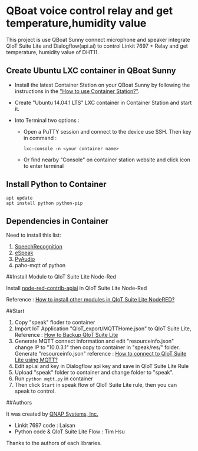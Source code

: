QBoat voice control relay and get temperature,humidity value
=======

This project is use QBoat Sunny connect microphone and speaker integrate QIoT Suite Lite and Dialogflow(api.ai) to control Linkit 7697 + Relay and get temperature, humidity value of DHT11.

## Create Ubuntu LXC container in QBoat Sunny

-   Install the latest Container Station on your QBoat Sunny by following the instructions in the ["How to use Container Station?"](https://www.qnap.com/en/how-to/tutorial/article/how-to-use-container-station).

-   Create "Ubuntu 14.04.1 LTS" LXC container in Container Station and start it.
-   Into Terminal two options :
    -   Open a PuTTY session and connect to the device use SSH. Then key in command : 
        
            lxc-console -n <your container name>

    -   Or find nearby "Console" on container station website and click icon to enter terminal

## Install Python to Container

    apt update
    apt install python python-pip 

## Dependencies in Container

Need to install this list:

1. [SpeechRecognition](https://github.com/Uberi/speech_recognition)
2. [eSpeak](http://espeak.sourceforge.net/)
3. [PyAudio](https://people.csail.mit.edu/hubert/pyaudio/)
4. paho-mqtt of python

##Install Module to QIoT Suite Lite Node-Red

Install [node-red-contrib-apiai](https://flows.nodered.org/node/node-red-contrib-apiai) in QIoT Suite Lite Node-Red

Reference : [How to install other modules in QIoT Suite Lite NodeRED?](https://www.qnap.com/en/how-to/tutorial/article/how-to-install-other-modules-in-qiot-suite-lite-nodered)

##Start

 1. Copy "speak" floder to container
 2. Import IoT Application "QIoT_export/MQTTHome.json" to QIoT Suite Lite, Reference : [How to Backup QIoT Suite Lite](https://www.qnap.com/en/how-to/tutorial/article/how-to-backup-qiot-suite-lite)
 3. Generate MQTT connect information and edit "resourceinfo.json" change IP to "10.0.3.1" then copy to container in "speak/res/" folder. Generate "resourceinfo.json" reference : [How to connect to QIoT Suite Lite using MQTT?
](https://www.qnap.com/en/how-to/tutorial/article/how-to-connect-to-qiot-suite-lite-using-mqtt)
 4. Edit api.ai and key in Dialogflow api key and save in QIoT Suite Lite Rule
 5. Upload "speak" folder to container and change folder to "speak". 
 6. Run `python mqtt.py` in container
 6. Then click `Start` in speak flow of QIoT Suite Lite rule, then you can speak to control.

##Authors

It was created by [QNAP Systems, Inc.](https://www.qnap.com/en/index.php)

 - Linkit 7697 code : Laisan 
 - Python code & QIoT Suite Lite Flow : Tim Hsu

Thanks to the authors of each libraries.